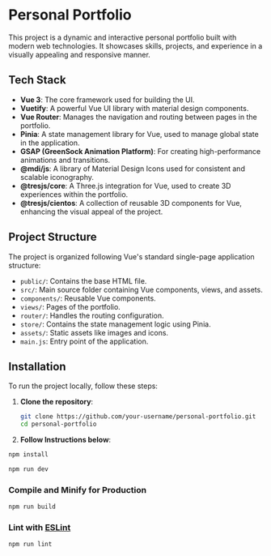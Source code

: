 # Personal Portfolio

This project is a dynamic and interactive personal portfolio built with modern web technologies. It showcases skills, projects, and experience in a visually appealing and responsive manner.

## Tech Stack

- **Vue 3**: The core framework used for building the UI.
- **Vuetify**: A powerful Vue UI library with material design components.
- **Vue Router**: Manages the navigation and routing between pages in the portfolio.
- **Pinia**: A state management library for Vue, used to manage global state in the application.
- **GSAP (GreenSock Animation Platform)**: For creating high-performance animations and transitions.
- **@mdi/js**: A library of Material Design Icons used for consistent and scalable iconography.
- **@tresjs/core**: A Three.js integration for Vue, used to create 3D experiences within the portfolio.
- **@tresjs/cientos**: A collection of reusable 3D components for Vue, enhancing the visual appeal of the project.

## Project Structure

The project is organized following Vue's standard single-page application structure:

- `public/`: Contains the base HTML file.
- `src/`: Main source folder containing Vue components, views, and assets.
- `components/`: Reusable Vue components.
- `views/`: Pages of the portfolio.
- `router/`: Handles the routing configuration.
- `store/`: Contains the state management logic using Pinia.
- `assets/`: Static assets like images and icons.
- `main.js`: Entry point of the application.

## Installation

To run the project locally, follow these steps:

1. **Clone the repository**:

   ```bash
   git clone https://github.com/your-username/personal-portfolio.git
   cd personal-portfolio
   ```

2. **Follow Instructions below**:

```sh
npm install
```

```sh
npm run dev
```

### Compile and Minify for Production

```sh
npm run build
```

### Lint with [ESLint](https://eslint.org/)

```sh
npm run lint
```
